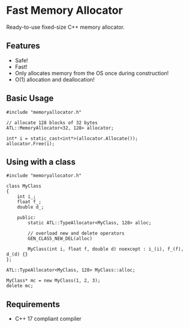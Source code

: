 # Fast Memory Allocator

Ready-to-use fixed-size C++ memory allocator.

## Features

- Safe!
- Fast!
- Only allocates memory from the OS once during construction!
- O(1) allocation and deallocation!

## Basic Usage
    #include "memoryallocator.h"
    
    // allocate 128 blocks of 32 bytes
    ATL::MemoryAllocator<32, 128> allocator;

    int* i = static_cast<int*>(allocator.Allocate());
    allocator.Free(i);

## Using with a class

    #include "memoryallocator.h"

    class MyClass
    {
        int i_;
        float f_;
        double d_;

        public:
            static ATL::TypeAllocator<MyClass, 128> alloc;

            // overload new and delete operators
            GEN_CLASS_NEW_DEL(alloc)

            MyClass(int i, float f, double d) noexcept : i_(i), f_(f), d_(d) {}
    };

    ATL::TypeAllocator<MyClass, 128> MyClass::alloc;

    MyClass* mc = new MyClass(1, 2, 3);
    delete mc;

## Requirements

- C++ 17 compliant compiler
